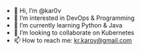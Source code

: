 - 👋 Hi, I’m @kar0v
- 👀 I’m interested in DevOps & Programming
- 🌱 I’m currently learning Python & Java
- 💞️ I’m looking to collaborate on Kubernetes
- 📫 How to reach me: kr.karov@gmail.com

